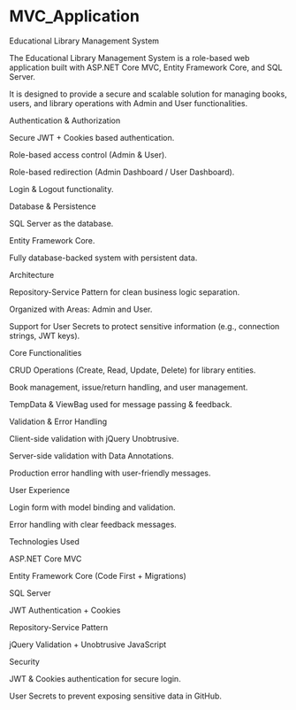 # MVC_Application
Educational Library Management System 

The Educational Library Management System is a role-based web application built with ASP.NET Core MVC, Entity Framework Core, and SQL Server. 

It is designed to provide a secure and scalable solution for managing books, users, and library operations with Admin and User functionalities. 

Authentication & Authorization 

Secure JWT + Cookies based authentication. 

Role-based access control (Admin & User). 

Role-based redirection (Admin Dashboard / User Dashboard). 

Login & Logout functionality. 

Database & Persistence 

SQL Server as the database. 

Entity Framework Core. 

Fully database-backed system with persistent data. 

Architecture 

Repository-Service Pattern for clean business logic separation. 

Organized with Areas: Admin and User. 

Support for User Secrets to protect sensitive information (e.g., connection strings, JWT keys). 

Core Functionalities 

CRUD Operations (Create, Read, Update, Delete) for library entities. 

Book management, issue/return handling, and user management. 

TempData & ViewBag used for message passing & feedback. 

Validation & Error Handling 

Client-side validation with jQuery Unobtrusive. 

Server-side validation with Data Annotations. 

Production error handling with user-friendly messages. 

User Experience 

Login form with model binding and validation. 

Error handling with clear feedback messages. 

Technologies Used 

ASP.NET Core MVC 

Entity Framework Core (Code First + Migrations) 

SQL Server 

JWT Authentication + Cookies 

Repository-Service Pattern 

jQuery Validation + Unobtrusive JavaScript 

Security 

JWT & Cookies authentication for secure login. 

User Secrets to prevent exposing sensitive data in GitHub. 

 